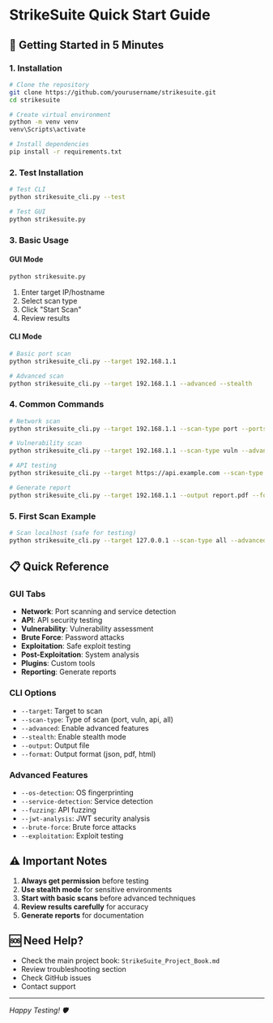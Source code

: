 # StrikeSuite Quick Start Guide

## 🚀 Getting Started in 5 Minutes

### 1. Installation

```bash
# Clone the repository
git clone https://github.com/yourusername/strikesuite.git
cd strikesuite

# Create virtual environment
python -m venv venv
venv\Scripts\activate

# Install dependencies
pip install -r requirements.txt
```

### 2. Test Installation

```bash
# Test CLI
python strikesuite_cli.py --test

# Test GUI
python strikesuite.py
```

### 3. Basic Usage

#### GUI Mode
```bash
python strikesuite.py
```
1. Enter target IP/hostname
2. Select scan type
3. Click "Start Scan"
4. Review results

#### CLI Mode
```bash
# Basic port scan
python strikesuite_cli.py --target 192.168.1.1

# Advanced scan
python strikesuite_cli.py --target 192.168.1.1 --advanced --stealth
```

### 4. Common Commands

```bash
# Network scan
python strikesuite_cli.py --target 192.168.1.1 --scan-type port --ports 22,80,443

# Vulnerability scan
python strikesuite_cli.py --target 192.168.1.1 --scan-type vuln --advanced

# API testing
python strikesuite_cli.py --target https://api.example.com --scan-type api --fuzzing

# Generate report
python strikesuite_cli.py --target 192.168.1.1 --output report.pdf --format pdf
```

### 5. First Scan Example

```bash
# Scan localhost (safe for testing)
python strikesuite_cli.py --target 127.0.0.1 --scan-type all --advanced
```

## 📋 Quick Reference

### GUI Tabs
- **Network**: Port scanning and service detection
- **API**: API security testing
- **Vulnerability**: Vulnerability assessment
- **Brute Force**: Password attacks
- **Exploitation**: Safe exploit testing
- **Post-Exploitation**: System analysis
- **Plugins**: Custom tools
- **Reporting**: Generate reports

### CLI Options
- `--target`: Target to scan
- `--scan-type`: Type of scan (port, vuln, api, all)
- `--advanced`: Enable advanced features
- `--stealth`: Enable stealth mode
- `--output`: Output file
- `--format`: Output format (json, pdf, html)

### Advanced Features
- `--os-detection`: OS fingerprinting
- `--service-detection`: Service detection
- `--fuzzing`: API fuzzing
- `--jwt-analysis`: JWT security analysis
- `--brute-force`: Brute force attacks
- `--exploitation`: Exploit testing

## ⚠️ Important Notes

1. **Always get permission** before testing
2. **Use stealth mode** for sensitive environments
3. **Start with basic scans** before advanced techniques
4. **Review results carefully** for accuracy
5. **Generate reports** for documentation

## 🆘 Need Help?

- Check the main project book: `StrikeSuite_Project_Book.md`
- Review troubleshooting section
- Check GitHub issues
- Contact support

---

*Happy Testing! 🛡️*





